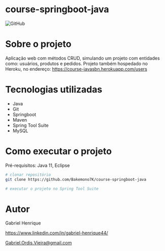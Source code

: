 # course-springboot-java
![GitHub](https://img.shields.io/github/license/oTalDoHud/ProjetoDashBoardVendas)

# Sobre o projeto
Aplicação web com métodos CRUD, simulando um projeto com entidades como: usuários, produtos e pedidos.
Projeto também hospedado no Heroku, no endereço: https://course-javasbn.herokuapp.com/users
<br/>

# Tecnologias utilizadas
- Java
- Git
- Springboot
- Maven
- Spring Tool Suite
- MySQL
# Como executar o projeto

Pré-requisitos: Java 11, Eclipse

```bash
# clonar repositório
git clone https://github.com/Bakemono7K/course-springboot-java

# executar o projeto no Spring Tool Suite
```

# Autor

Gabriel Henrique

https://www.linkedin.com/in/gabriel-henrique44/

Gabriel.Ordis.Vieira@gmail.com
